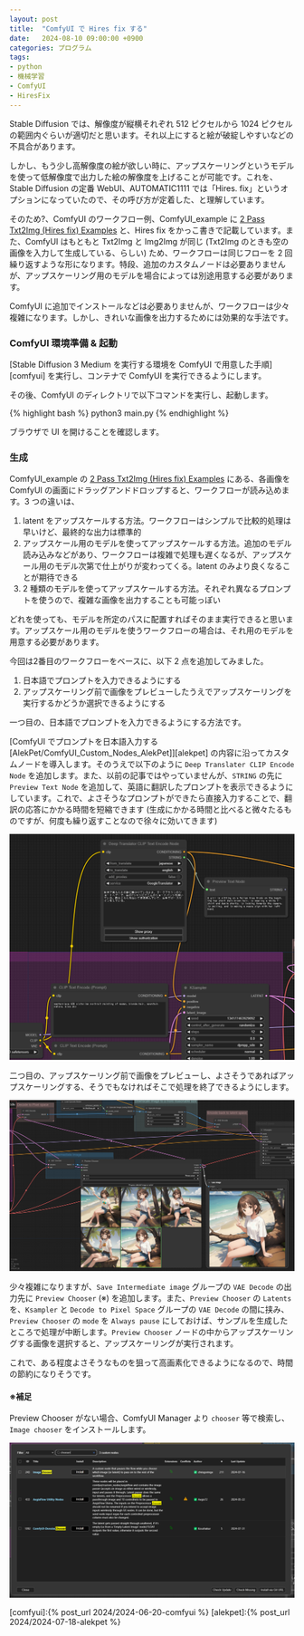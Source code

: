 ```yaml
---
layout: post
title:  "ComfyUI で Hires fix する"
date:   2024-08-10 09:00:00 +0900
categories: プログラム
tags:
- python
- 機械学習
- ComfyUI
- HiresFix
---
```

Stable Diffusion では、解像度が縦横それぞれ 512 ピクセルから 1024 ピクセルの範囲内ぐらいが適切だと思います。それ以上にすると絵が破綻しやすいなどの不具合があります。

しかし、もう少し高解像度の絵が欲しい時に、アップスケーリングというモデルを使って低解像度で出力した絵の解像度を上げることが可能です。これを、Stable Diffusion の定番 WebUI、AUTOMATIC1111 では「Hires. fix」というオプションになっていたので、その呼び方が定着した、と理解しています。

そのため?、ComfyUI のワークフロー例、ComfyUI_example に [2 Pass Txt2Img (Hires fix) Examples][examples] と、Hires fix をかっこ書きで記載しています。また、ComfyUI はもともと Txt2Img と Img2Img が同じ (Txt2Img のときも空の画像を入力して生成している、らしい) ため、ワークフローは同じフローを 2 回繰り返すような形になります。特段、追加のカスタムノードは必要ありませんが、アップスケーリング用のモデルを場合によっては別途用意する必要があります。

ComfyUI に追加でインストールなどは必要ありませんが、ワークフローは少々複雑になります。しかし、きれいな画像を出力するためには効果的な手法です。

### ComfyUI 環境準備 & 起動
[Stable Diffusion 3 Medium を実行する環境を ComfyUI で用意した手順][comfyui] を実行し、コンテナで ComfyUI を実行できるようにします。

その後、ComfyUI のディレクトリで以下コマンドを実行し、起動します。

{% highlight bash %}
python3 main.py
{% endhighlight %}

ブラウザで UI を開けることを確認します。

### 生成
ComfyUI_example の [2 Pass Txt2Img (Hires fix) Examples][examples] にある、各画像を ComfyUI の画面にドラッグアンドドロップすると、ワークフローが読み込めます。3 つの違いは、

1. latent をアップスケールする方法。ワークフローはシンプルで比較的処理は早いけど、最終的な出力は標準的
1. アップスケール用のモデルを使ってアップスケールする方法。追加のモデル読み込みなどがあり、ワークフローは複雑で処理も遅くなるが、アップスケール用のモデル次第で仕上がりが変わってくる。latent のみより良くなることが期待できる
1. 2 種類のモデルを使ってアップスケールする方法。それぞれ異なるプロンプトを使うので、複雑な画像を出力することも可能っぽい

どれを使っても、モデルを所定のパスに配置すればそのまま実行できると思います。アップスケール用のモデルを使うワークフローの場合は、それ用のモデルを用意する必要があります。

今回は2番目のワークフローをベースに、以下 2 点を追加してみました。

1. 日本語でプロンプトを入力できるようにする
1. アップスケーリング前で画像をプレビューしたうえでアップスケーリングを実行するかどうか選択できるようにする



一つ目の、日本語でプロンプトを入力できるようにする方法です。

[ComfyUI でプロンプトを日本語入力する [AlekPet/ComfyUI_Custom_Nodes_AlekPet]][alekpet] の内容に沿ってカスタムノードを導入します。そのうえで以下のように `Deep Translater CLIP Encode Node` を追加します。また、以前の記事ではやっていませんが、`STRING` の先に `Preview Text Node` を追加して、英語に翻訳したプロンプトを表示できるようにしています。これで、よさそうなプロンプトができたら直接入力することで、翻訳の応答にかかる時間を短縮できます (生成にかかる時間と比べると微々たるものですが、何度も繰り返すことなので徐々に効いてきます)

![日本語プロンプト][img1]



二つ目の、アップスケーリング前で画像をプレビューし、よさそうであればアップスケーリングする、そうでもなければそこで処理を終了できるようにします。

![プレビュー][img2]

少々複雑になりますが、`Save Intermediate image` グループの `VAE Decode` の出力先に `Preview Chooser` (※) を追加します。また、`Preview Chooser` の `Latents` を、`Ksampler` と `Decode to Pixel Space` グループの `VAE Decode` の間に挟み、`Preview Chooser` の `mode` を `Always pause` にしておけば、サンプルを生成したところで処理が中断します。`Preview Chooser` ノードの中からアップスケーリングする画像を選択すると、アップスケーリングが実行されます。

これで、ある程度よさそうなものを狙って高画素化できるようになるので、時間の節約になりそうです。


#### ※補足
Preview Chooser がない場合、ComfyUI Manager より `chooser` 等で検索し、`Image chooser` をインストールします。

![Imagechooser][img3]


[examples]:https://comfyanonymous.github.io/ComfyUI_examples/2_pass_txt2img/
[comfyui]:{% post_url 2024/2024-06-20-comfyui %}
[alekpet]:{% post_url 2024/2024-07-18-alekpet %}

[img-1]:/assets/images/2024/06/ss-20240620-02.png
[img-2]:/assets/images/2024/07/ss-20240714-01.png
[img1]:/assets/images/2024/08/ss-20240809-01.png
[img2]:/assets/images/2024/08/ss-20240809-02.png
[img3]:/assets/images/2024/08/ss-20240809-03.png
